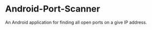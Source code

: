 Android-Port-Scanner
====================

An Android application for finding all open ports on a give IP address.
